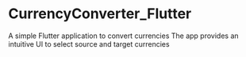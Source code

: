 # CurrencyConverter_Flutter
A simple Flutter application to convert currencies
The app provides an intuitive UI to select source and target currencies 
